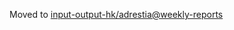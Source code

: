 Moved to [input-output-hk/adrestia@weekly-reports](https://github.com/input-output-hk/adrestia/tree/weekly-reports/2020-02-14)
